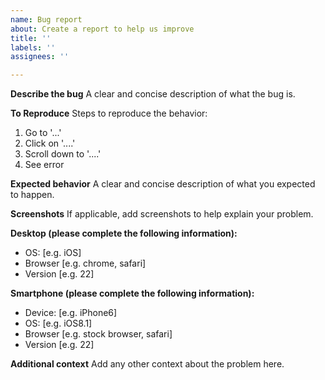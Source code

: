 ```yaml
---
name: Bug report
about: Create a report to help us improve
title: ''
labels: ''
assignees: ''

---
```


<!--
This project is a very thin loading wraper around Razorpay's checkout.js. Please only file issues here that you believe represent bugs with the loader, not checkout.js itself.

If you're having general trouble with checkout.js or your Razorpay integration, please reach out to them by using the form at https://razorpay.com/support.
-->

**Describe the bug**
A clear and concise description of what the bug is.

**To Reproduce**
Steps to reproduce the behavior:
1. Go to '...'
2. Click on '....'
3. Scroll down to '....'
4. See error

**Expected behavior**
A clear and concise description of what you expected to happen.

**Screenshots**
If applicable, add screenshots to help explain your problem.

**Desktop (please complete the following information):**
 - OS: [e.g. iOS]
 - Browser [e.g. chrome, safari]
 - Version [e.g. 22]

**Smartphone (please complete the following information):**
 - Device: [e.g. iPhone6]
 - OS: [e.g. iOS8.1]
 - Browser [e.g. stock browser, safari]
 - Version [e.g. 22]

**Additional context**
Add any other context about the problem here.
